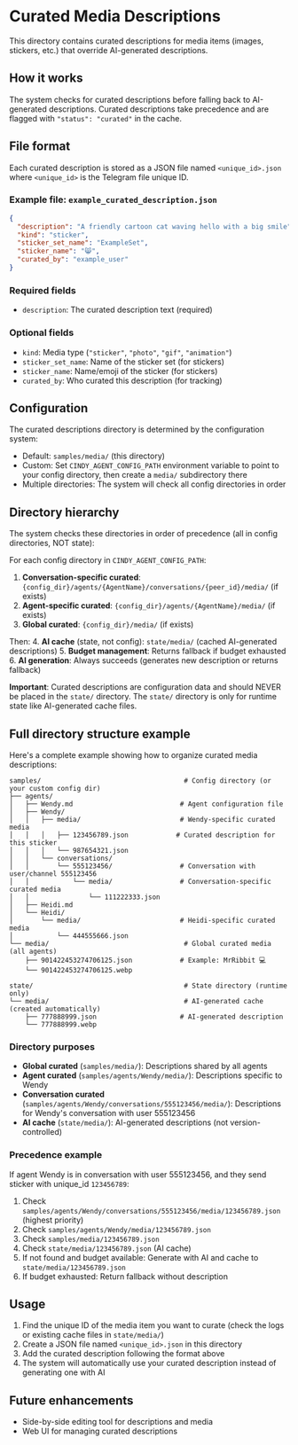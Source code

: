 # Curated Media Descriptions

This directory contains curated descriptions for media items (images, stickers, etc.) that override AI-generated descriptions.

## How it works

The system checks for curated descriptions before falling back to AI-generated descriptions. Curated descriptions take precedence and are flagged with `"status": "curated"` in the cache.

## File format

Each curated description is stored as a JSON file named `<unique_id>.json` where `<unique_id>` is the Telegram file unique ID.

### Example file: `example_curated_description.json`

```json
{
  "description": "A friendly cartoon cat waving hello with a big smile",
  "kind": "sticker",
  "sticker_set_name": "ExampleSet",
  "sticker_name": "😸",
  "curated_by": "example_user"
}
```

### Required fields

- `description`: The curated description text (required)

### Optional fields

- `kind`: Media type (`"sticker"`, `"photo"`, `"gif"`, `"animation"`)
- `sticker_set_name`: Name of the sticker set (for stickers)
- `sticker_name`: Name/emoji of the sticker (for stickers)
- `curated_by`: Who curated this description (for tracking)

## Configuration

The curated descriptions directory is determined by the configuration system:

- Default: `samples/media/` (this directory)
- Custom: Set `CINDY_AGENT_CONFIG_PATH` environment variable to point to your config directory, then create a `media/` subdirectory there
- Multiple directories: The system will check all config directories in order

## Directory hierarchy

The system checks these directories in order of precedence (all in config directories, NOT state):

For each config directory in `CINDY_AGENT_CONFIG_PATH`:
1. **Conversation-specific curated**: `{config_dir}/agents/{AgentName}/conversations/{peer_id}/media/` (if exists)
2. **Agent-specific curated**: `{config_dir}/agents/{AgentName}/media/` (if exists)
3. **Global curated**: `{config_dir}/media/` (if exists)

Then:
4. **AI cache** (state, not config): `state/media/` (cached AI-generated descriptions)
5. **Budget management**: Returns fallback if budget exhausted
6. **AI generation**: Always succeeds (generates new description or returns fallback)

**Important**: Curated descriptions are configuration data and should NEVER be placed in the `state/` directory.
The `state/` directory is only for runtime state like AI-generated cache files.

## Full directory structure example

Here's a complete example showing how to organize curated media descriptions:

```
samples/                                    # Config directory (or your custom config dir)
├── agents/
│   ├── Wendy.md                           # Agent configuration file
│   ├── Wendy/
│   │   ├── media/                         # Wendy-specific curated media
│   │   │   ├── 123456789.json            # Curated description for this sticker
│   │   │   └── 987654321.json
│   │   └── conversations/
│   │       └── 555123456/                 # Conversation with user/channel 555123456
│   │           └── media/                 # Conversation-specific curated media
│   │               └── 111222333.json
│   ├── Heidi.md
│   └── Heidi/
│       └── media/                         # Heidi-specific curated media
│           └── 444555666.json
└── media/                                  # Global curated media (all agents)
    ├── 901422453274706125.json            # Example: MrRibbit 💻
    └── 901422453274706125.webp

state/                                      # State directory (runtime only)
└── media/                                  # AI-generated cache (created automatically)
    ├── 777888999.json                     # AI-generated description
    └── 777888999.webp
```

### Directory purposes

- **Global curated** (`samples/media/`): Descriptions shared by all agents
- **Agent curated** (`samples/agents/Wendy/media/`): Descriptions specific to Wendy
- **Conversation curated** (`samples/agents/Wendy/conversations/555123456/media/`): Descriptions for Wendy's conversation with user 555123456
- **AI cache** (`state/media/`): AI-generated descriptions (not version-controlled)

### Precedence example

If agent Wendy is in conversation with user 555123456, and they send sticker with unique_id `123456789`:

1. Check `samples/agents/Wendy/conversations/555123456/media/123456789.json` (highest priority)
2. Check `samples/agents/Wendy/media/123456789.json`
3. Check `samples/media/123456789.json`
4. Check `state/media/123456789.json` (AI cache)
5. If not found and budget available: Generate with AI and cache to `state/media/123456789.json`
6. If budget exhausted: Return fallback without description

## Usage

1. Find the unique ID of the media item you want to curate (check the logs or existing cache files in `state/media/`)
2. Create a JSON file named `<unique_id>.json` in this directory
3. Add the curated description following the format above
4. The system will automatically use your curated description instead of generating one with AI

## Future enhancements

- Side-by-side editing tool for descriptions and media
- Web UI for managing curated descriptions
